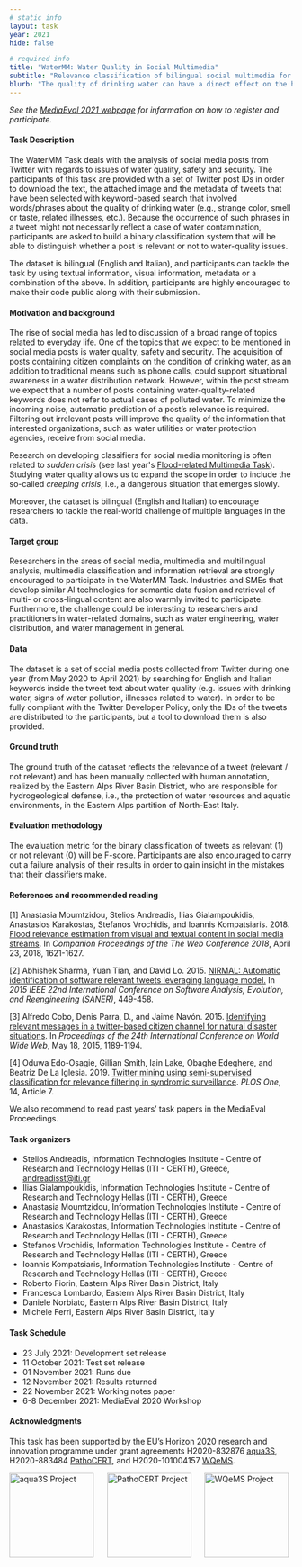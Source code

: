 ```yaml
---
# static info
layout: task
year: 2021
hide: false 

# required info
title: "WaterMM: Water Quality in Social Multimedia"
subtitle: "Relevance classification of bilingual social multimedia for water quality"
blurb: "The quality of drinking water can have a direct effect on the health of people. In this task, the participants are asked to automatically determine which social media posts (i.e., tweets) are relevant to water quality, safety and security, by using their text, images and metadata. The dataset is bilingual (i.e., English and Italian tweets), while the ground truth labels have been provided by experts in the water domain."
---
```


*See the [MediaEval 2021 webpage](https://multimediaeval.github.io/editions/2021/) for information on how to register and participate.*

#### Task Description
The WaterMM Task deals with the analysis of social media posts from Twitter with regards to issues of water quality, safety and security. The participants of this task are provided with a set of Twitter post IDs in order to download the text, the attached image and the metadata of tweets that have been selected with keyword-based search that involved words/phrases about the quality of drinking water (e.g., strange color, smell or taste, related illnesses, etc.). Because the occurrence of such phrases in a tweet might not necessarily reflect a case of water contamination, participants are asked to build a binary classification system that will be able to distinguish whether a post is relevant or not to water-quality issues. 

The dataset is bilingual (English and Italian), and participants can tackle the task by using textual information, visual information, metadata or a combination of the above. In addition, participants are highly encouraged to make their code public along with their submission.

#### Motivation and background
The rise of social media has led to discussion of a broad range of topics related to everyday life. One of the topics that we expect to be mentioned in social media posts is water quality, safety and security. The acquisition of posts containing citizen complaints on the condition of drinking water, as an addition to traditional means such as phone calls, could support situational awareness in a water distribution network. However, within the post stream we expect that a number of posts containing water-quality-related keywords does not refer to actual cases of polluted water. To minimize the incoming noise, automatic prediction of a post’s relevance is required. Filtering out irrelevant posts will improve the quality of the information that interested organizations, such as water utilities or water protection agencies, receive from social media.

Research on developing classifiers for social media monitoring is often related to *sudden crisis* (see last year's [Flood-related Multimedia Task](https://multimediaeval.github.io/editions/2020/tasks/floodmultimedia/)). Studying water quality allows us to expand the scope in order to include the so-called *creeping crisis*, i.e., a dangerous situation that emerges slowly.

Moreover, the dataset is bilingual (English and Italian) to encourage researchers to tackle the real-world challenge of multiple languages in the data.

#### Target group
Researchers in the areas of social media, multimedia and multilingual analysis, multimedia classification and information retrieval are strongly encouraged to participate in the WaterMM Task. Industries and SMEs that develop similar AI technologies for semantic data fusion and retrieval of multi- or cross-lingual content are also warmly invited to participate. Furthermore, the challenge could be interesting to researchers and practitioners in water-related domains, such as water engineering, water distribution, and water management in general.

#### Data
The dataset is a set of social media posts collected from Twitter during one year (from May 2020 to April 2021) by searching for English and Italian keywords inside the tweet text about water quality (e.g. issues with drinking water, signs of water pollution, illnesses related to water). In order to be fully compliant with the Twitter Developer Policy, only the IDs of the tweets are distributed to the participants, but a tool to download them is also provided.

#### Ground truth
The ground truth of the dataset reflects the relevance of a tweet (relevant / not relevant) and has been manually collected with human annotation, realized by the Eastern Alps River Basin District, who are responsible for hydrogeological defense, i.e., the protection of water resources and aquatic environments, in the Eastern Alps partition of North-East Italy.

#### Evaluation methodology
The evaluation metric for the binary classification of tweets as relevant (1) or not relevant (0) will be F-score. Participants are also encouraged to carry out a failure analysis of their results in order to gain insight in the mistakes that their classifiers make.

#### References and recommended reading
[1] Anastasia Moumtzidou, Stelios Andreadis, Ilias Gialampoukidis, Anastasios Karakostas, Stefanos Vrochidis, and Ioannis Kompatsiaris. 2018. [Flood relevance estimation from visual and textual content in social media streams](https://dl.acm.org/doi/abs/10.1145/3184558.3191620). In *Companion Proceedings of the The Web Conference 2018*, April 23, 2018, 1621-1627.

[2] Abhishek Sharma, Yuan Tian, and David Lo. 2015. [NIRMAL: Automatic identification of software relevant tweets leveraging language model.](https://ieeexplore.ieee.org/document/7081855) In *2015 IEEE 22nd International Conference on Software Analysis, Evolution, and Reengineering (SANER)*, 449-458.

[3] Alfredo Cobo, Denis Parra, D., and Jaime Navón. 2015. [Identifying relevant messages in a twitter-based citizen channel for natural disaster situations](https://dl.acm.org/doi/abs/10.1145/2740908.2741719). In *Proceedings of the 24th International Conference on World Wide Web*, May 18, 2015, 1189-1194.

[4] Oduwa Edo-Osagie, Gillian Smith, Iain Lake, Obaghe Edeghere, and Beatriz De La Iglesia. 2019. [Twitter mining using semi-supervised classification for relevance filtering in syndromic surveillance](https://journals.plos.org/plosone/article?id=10.1371/journal.pone.0210689). *PLOS One*, 14, Article 7.

We also recommend to read past years’ task papers in the MediaEval Proceedings.

#### Task organizers
* Stelios Andreadis, Information Technologies Institute - Centre of Research and Technology Hellas (ITI - CERTH), Greece, [andreadisst@iti.gr](mailto:andreadisst@iti.gr)
* Ilias Gialampoukidis, Information Technologies Institute - Centre of Research and Technology Hellas (ITI - CERTH), Greece
* Anastasia Moumtzidou, Information Technologies Institute - Centre of Research and Technology Hellas (ITI - CERTH), Greece
* Anastasios Karakostas, Information Technologies Institute - Centre of Research and Technology Hellas (ITI - CERTH), Greece
* Stefanos Vrochidis, Information Technologies Institute - Centre of Research and Technology Hellas (ITI - CERTH), Greece
* Ioannis Kompatsiaris, Information Technologies Institute - Centre of Research and Technology Hellas (ITI - CERTH), Greece
* Roberto Fiorin, Eastern Alps River Basin District, Italy
* Francesca Lombardo, Eastern Alps River Basin District, Italy
* Daniele Norbiato, Eastern Alps River Basin District, Italy
* Michele Ferri, Eastern Alps River Basin District, Italy

#### Task Schedule
* 23 July 2021: Development set release
* 11 October 2021: Test set release
* 01 November 2021: Runs due
* 12 November 2021: Results returned
* 22 November 2021: Working notes paper
* 6-8 December 2021: MediaEval 2020 Workshop

#### Acknowledgments
This task has been supported by the EU’s Horizon 2020 research and innovation programme under grant agreements H2020-832876 [aqua3S](https://aqua3s.eu/), H2020-883484 [PathoCERT](https://pathocert.eu/), and H2020-101004157 [WQeMS](https://wqems.eu/project).

<img src="https://m4d.iti.gr/wp-content/uploads/2020/07/aqua3s.png" alt="aqua3S Project" width="150"/> &nbsp;&nbsp;&nbsp;&nbsp; <img src="https://m4d.iti.gr/wp-content/uploads/2020/10/PathoCERT-final-logo-PNG.png" alt="PathoCERT Project" width="150"/> &nbsp;&nbsp;&nbsp;&nbsp; <img src="https://m4d.iti.gr/wp-content/uploads/2020/11/WQEMS.png" alt="WQeMS Project" width="150"/>
